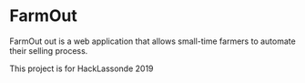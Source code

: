 # FarmOut

FarmOut out is a web application that allows small-time farmers to automate their selling process. 

This project is for HackLassonde 2019
